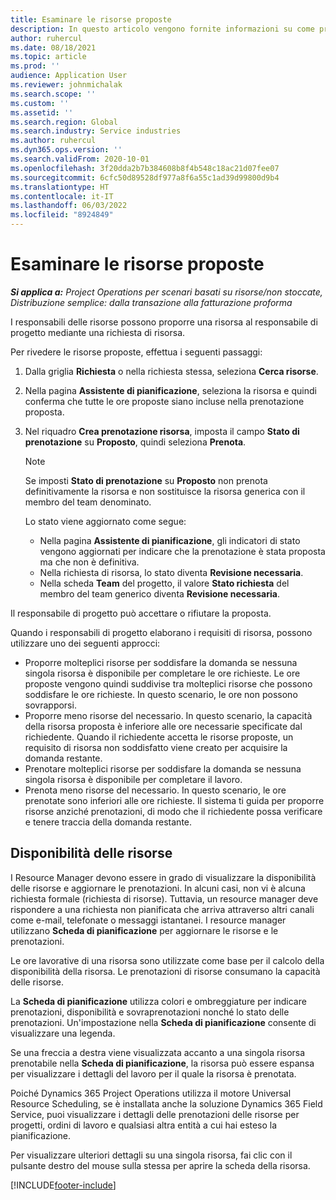 ```yaml
---
title: Esaminare le risorse proposte
description: In questo articolo vengono fornite informazioni su come proporre risorse di progetto.
author: ruhercul
ms.date: 08/18/2021
ms.topic: article
ms.prod: ''
audience: Application User
ms.reviewer: johnmichalak
ms.search.scope: ''
ms.custom: ''
ms.assetid: ''
ms.search.region: Global
ms.search.industry: Service industries
ms.author: ruhercul
ms.dyn365.ops.version: ''
ms.search.validFrom: 2020-10-01
ms.openlocfilehash: 3f20dda2b7b384608b8f4b548c18ac21d07fee07
ms.sourcegitcommit: 6cfc50d89528df977a8f6a55c1ad39d99800d9b4
ms.translationtype: HT
ms.contentlocale: it-IT
ms.lasthandoff: 06/03/2022
ms.locfileid: "8924849"
---
```

# <a name="review-proposed-resources"></a>Esaminare le risorse proposte

_**Si applica a:** Project Operations per scenari basati su risorse/non stoccate, Distribuzione semplice: dalla transazione alla fatturazione proforma_

I responsabili delle risorse possono proporre una risorsa al responsabile di progetto mediante una richiesta di risorsa.

Per rivedere le risorse proposte, effettua i seguenti passaggi:

1. Dalla griglia **Richiesta** o nella richiesta stessa, seleziona **Cerca risorse**.
2. Nella pagina **Assistente di pianificazione**, seleziona la risorsa e quindi conferma che tutte le ore proposte siano incluse nella prenotazione proposta.
3. Nel riquadro **Crea prenotazione risorsa**, imposta il campo **Stato di prenotazione** su **Proposto**, quindi seleziona **Prenota**.

    > [!NOTE]
    > Se imposti **Stato di prenotazione** su **Proposto** non prenota definitivamente la risorsa e non sostituisce la risorsa generica con il membro del team denominato.

    Lo stato viene aggiornato come segue:

    - Nella pagina **Assistente di pianificazione**, gli indicatori di stato vengono aggiornati per indicare che la prenotazione è stata proposta ma che non è definitiva.
    - Nella richiesta di risorsa, lo stato diventa **Revisione necessaria**.
    - Nella scheda **Team** del progetto, il valore **Stato richiesta** del membro del team generico diventa **Revisione necessaria**.

Il responsabile di progetto può accettare o rifiutare la proposta.

Quando i responsabili di progetto elaborano i requisiti di risorsa, possono utilizzare uno dei seguenti approcci:

- Proporre molteplici risorse per soddisfare la domanda se nessuna singola risorsa è disponibile per completare le ore richieste. Le ore proposte vengono quindi suddivise tra molteplici risorse che possono soddisfare le ore richieste. In questo scenario, le ore non possono sovrapporsi.
- Proporre meno risorse del necessario. In questo scenario, la capacità della risorsa proposta è inferiore alle ore necessarie specificate dal richiedente. Quando il richiedente accetta le risorse proposte, un requisito di risorsa non soddisfatto viene creato per acquisire la domanda restante.
- Prenotare molteplici risorse per soddisfare la domanda se nessuna singola risorsa è disponibile per completare il lavoro.
- Prenota meno risorse del necessario. In questo scenario, le ore prenotate sono inferiori alle ore richieste. Il sistema ti guida per proporre risorse anziché prenotazioni, di modo che il richiedente possa verificare e tenere traccia della domanda restante.

## <a name="resource-availability"></a>Disponibilità delle risorse

I Resource Manager devono essere in grado di visualizzare la disponibilità delle risorse e aggiornare le prenotazioni. In alcuni casi, non vi è alcuna richiesta formale (richiesta di risorse). Tuttavia, un resource manager deve rispondere a una richiesta non pianificata che arriva attraverso altri canali come e-mail, telefonate o messaggi istantanei. I resource manager utilizzano **Scheda di pianificazione** per aggiornare le risorse e le prenotazioni.

Le ore lavorative di una risorsa sono utilizzate come base per il calcolo della disponibilità della risorsa. Le prenotazioni di risorse consumano la capacità delle risorse.

La **Scheda di pianificazione** utilizza colori e ombreggiature per indicare prenotazioni, disponibilità e sovraprenotazioni nonché lo stato delle prenotazioni. Un'impostazione nella **Scheda di pianificazione** consente di visualizzare una legenda.

Se una freccia a destra viene visualizzata accanto a una singola risorsa prenotabile nella **Scheda di pianificazione**, la risorsa può essere espansa per visualizzare i dettagli del lavoro per il quale la risorsa è prenotata.

Poiché Dynamics 365 Project Operations utilizza il motore Universal Resource Scheduling, se è installata anche la soluzione Dynamics 365 Field Service, puoi visualizzare i dettagli delle prenotazioni delle risorse per progetti, ordini di lavoro e qualsiasi altra entità a cui hai esteso la pianificazione.

Per visualizzare ulteriori dettagli su una singola risorsa, fai clic con il pulsante destro del mouse sulla stessa per aprire la scheda della risorsa.



[!INCLUDE[footer-include](../includes/footer-banner.md)]
